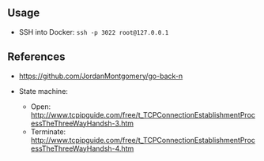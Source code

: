 ## Usage


* SSH into Docker: `ssh -p 3022 root@127.0.0.1`

## References

* https://github.com/JordanMontgomery/go-back-n

* State machine:
    * Open: http://www.tcpipguide.com/free/t_TCPConnectionEstablishmentProcessTheThreeWayHandsh-3.htm
    * Terminate: http://www.tcpipguide.com/free/t_TCPConnectionEstablishmentProcessTheThreeWayHandsh-4.htm